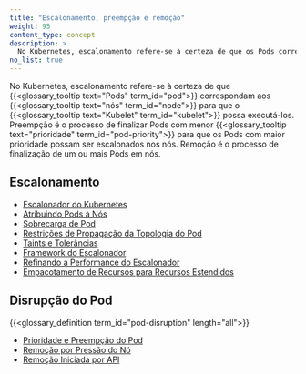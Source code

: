 ```yaml
---
title: "Escalonamento, preempção e remoção"
weight: 95
content_type: concept
description: >
  No Kubernetes, escalonamento refere-se à certeza de que os Pods correspondam aos nós para que o kubelet possa executá-los. Preempção é o processo de finalizar Pods com menor prioridade, para que os Pods com maior prioridade possam ser escalonados nos nós. Remoção é o processo de finalização proativa de um ou mais Pods em nós com poucos recursos.
no_list: true
---
```


No Kubernetes, escalonamento refere-se à certeza de que {{<glossary_tooltip text="Pods" term_id="pod">}}
correspondam aos {{<glossary_tooltip text="nós" term_id="node">}} para que o
{{<glossary_tooltip text="Kubelet" term_id="kubelet">}} possa executá-los. Preempção é o processo de finalizar Pods com menor {{<glossary_tooltip text="prioridade" term_id="pod-priority">}}
para que os Pods com maior prioridade possam ser escalonados nos nós. Remoção é o processo de finalização de um ou mais Pods em nós.

## Escalonamento

- [Escalonador do Kubernetes](/pt-br/docs/concepts/scheduling-eviction/kube-scheduler/)
- [Atribuindo Pods à Nós](/docs/concepts/scheduling-eviction/assign-pod-node/)
- [Sobrecarga de Pod](/pt-br/docs/concepts/scheduling-eviction/pod-overhead/)
- [Restrições de Propagação da Topologia do Pod](/docs/concepts/scheduling-eviction/topology-spread-constraints/)
- [Taints e Tolerâncias](/pt-br/docs/concepts/scheduling-eviction/taint-and-toleration/)
- [Framework do Escalonador](/docs/concepts/scheduling-eviction/scheduling-framework)
- [Refinando a Performance do Escalonador](/docs/concepts/scheduling-eviction/scheduler-perf-tuning/)
- [Empacotamento de Recursos para Recursos Estendidos](/docs/concepts/scheduling-eviction/resource-bin-packing/)

## Disrupção do Pod

{{<glossary_definition term_id="pod-disruption" length="all">}}

- [Prioridade e Preempção do Pod](/docs/concepts/scheduling-eviction/pod-priority-preemption/)
- [Remoção por Pressão do Nó](/docs/concepts/scheduling-eviction/node-pressure-eviction/)
- [Remoção Iniciada por API](/docs/concepts/scheduling-eviction/api-eviction/)
